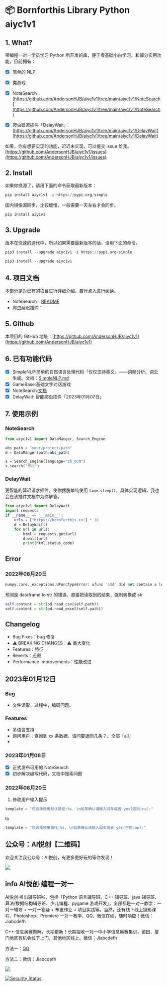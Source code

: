 # 📦 Bornforthis Library Python aiyc1v1

## 1. What?

带编程一对一学员学习 Python 所开发的库，便于零基础小白学习。和部分实用功能，目前拥有：

- [x] 简单的 NLP

- [x] 类游戏
- [x] NoteSearch：[https://github.com/AndersonHJB/aiyc1v1/tree/main/aiyc1v1/NoteSearch](https://github.com/AndersonHJB/aiyc1v1/tree/main/aiyc1v1/NoteSearch)
- [x] 爬虫延迟插件「DelayWait」：[https://github.com/AndersonHJB/aiyc1v1/tree/main/aiyc1v1/DelayWait](https://github.com/AndersonHJB/aiyc1v1/tree/main/aiyc1v1/DelayWait)

如果，你有想要实现的功能，迟迟未实现，可以提交 issue 给我。[https://github.com/AndersonHJB/aiyc1v1/issues](https://github.com/AndersonHJB/aiyc1v1/issues)



## 2. Install

如果你换源了，请用下面的命令获取最新版本：

```python
pip install aiyc1v1 -i https://pypi.org/simple
```

国内镜像源同步，比较缓慢，一般需要一天左右才会同步。

```python
pip install aiy1v1
```

## 3. Upgrade

版本在快速的迭代中，所以如果需要最新版本的话，请用下面的命令。

```python
pip3 install --upgrade aiyc1v1 -i https://pypi.org/simple
```

```python
pip3 install --upgrade aiyc1v1
```



## 4. 项目文档

本部分是对已有的项目进行详细介绍，自行点入进行阅读。

- NoteSearch：[README](https://github.com/AndersonHJB/aiyc1v1/blob/main/aiyc1v1/NoteSearch/README.md)
- 爬虫延迟插件：



## 5. Github

本项目的 GitHub 地址：[https://github.com/AndersonHJB/aiyc1v1](https://github.com/AndersonHJB/aiyc1v1)



## 6. 已有功能代码

- [x] SimpleNLP:简单的自然语言处理代码「仅仅支持英文」——词频分析、词云生成。文档：[SimpleNLP.md](./docs/SimpleNLP.md)
- [x] GameBase:基础文字对话游戏
- [x] NoteSearch:[文档](./aiyc1v1/NoteSearch/README.md)
- [x] DelayWait: 智能爬虫插件「2023年01月07日」

## 7. 使用示例

### NoteSearch

```python
from aiyc1v1 import DataManger, Search_Engine

abs_path = "your/project/path"
d = DataManger(path=abs_path)

s = Search_Engine(language="zh_0CN")
s.search("专栏")
```



### DelayWait

更智能的延迟请求插件，使你摆脱单纯使用 `time.sleep()`。具体实现逻辑，我也会在该插件文档中为你解答。

```python
from aiyc1v1 import DelayWait
import requests
if __name__ == '__main__':
    urls = ["https://bornforthis.cn"] * 10
    d = DelayWait()
    for url in urls:
        html = requests.get(url)
        d.wait(url)
        print(html.status_code)
```
## Error

### 2022年08月20日

```python
numpy.core._exceptions.UFuncTypeError: ufunc 'add' did not contain a loop with signature matching types (dtype('float64'), dtype('<U1')) -> None
```

预测是 dataframe to str 的错误，直接把读取到的结果，强制转换成 str

```python
self.content = str(pd.read_csv(self.path))
self.content = str(pd.read_excel(self.path))
```





## Changelog

- Bug Fixes：bug 修复
-  ⚠ BREAKING CHANGES：⚠ 重大变化
- Features：特征
- Reverts：还原
- Performance Improvements：性能改进

## 2023年01月12日

### Bug

- 文件读取，过程中，编码问题。

### Features

- 多语言支持
- 询问用户：查询到 xx 条数据，请问要返回几条？、全部「all」
- 



### 2023年01月06日

- [x] 正式发布可用的 NoteSearch
- [x] 初步解决编写代码，文档中搜索问题

### 2022年08月20日

1. 修改用户输入提示
```python
template = "您选择使用默认路径:%s, \n如果确认请输入回车或者 yes(否则:no):"
```
to
```python
template = "您选择使用路径:%s, \n如果确认请输入回车或者 yes(否则:no):"
```
## 公众号：AI悦创【二维码】

欢迎关注我公众号：AI悦创，有更多更好玩的等你发现！

![](https://bornforthis.cn/gzh.jpg)

## info AI悦创·编程一对一

AI悦创·推出辅导班啦，包括「Python 语言辅导班、C++ 辅导班、java 辅导班、算法/数据结构辅导班、少儿编程、pygame 游戏开发」，全部都是一对一教学：一对一辅导 + 一对一答疑 + 布置作业 + 项目实践等。当然，还有线下线上摄影课程、Photoshop、Premiere 一对一教学、QQ、微信在线，随时响应！微信：Jiabcdefh

C++ 信息奥赛题解，长期更新！长期招收一对一中小学信息奥赛集训，莆田、厦门地区有机会线下上门，其他地区线上。微信：Jiabcdefh

方法一：[QQ](http://wpa.qq.com/msgrd?v=3&uin=1432803776&site=qq&menu=yes)

方法二：微信：Jiabcdefh


![](https://bornforthis.cn/zsxq.jpg)

[![Security Status](https://www.murphysec.com/platform3/v3/badge/1610659414206361600.svg?t=1)](https://www.murphysec.com/accept?code=6e60439b6c9115849c8c231139adc3f5&type=1&from=2&t=2)
